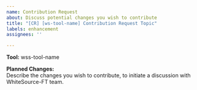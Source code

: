 ```yaml
---
name: Contribution Request
about: Discuss potential changes you wish to contribute
title: "[CR] [ws-tool-name] Contribution Request Topic"
labels: enhancement
assignees: ''

---
```


**Tool:** wss-tool-name  

**Planned Changes:**  
Describe the changes you wish to contribute, to initiate a discussion with WhiteSource-FT team.
